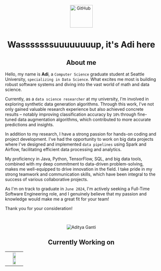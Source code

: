 <!--START-->

<!--GITHUB GIF-->
<div align="center">
  <img src="https://media.giphy.com/media/KzJkzjggfGN5Py6nkT/giphy.gif" alt="GitHub" width="75"> 
</div>

<!--INTRODUCTION-->
<h1 align="center"> Wasssssssuuuuuuuup, it's Adi here </h1>

<!--BADGES-->
<!--
<div align="center">
  <p align="left"> <img src="https://komarev.com/ghpvc/?username=Ring-A-Bell&label=Profile%20views&color=0e75b6&style=flat" alt="Aditya Ganti" /> </p>
</div>
<br/>
-->

<!--ABOUT ME-->
<h2 align="center">About me </h2>
<!-- <ul>
  <li> Graduate student in Computer Science Specializing in Data Science at Seattle University.
  <li> Currently a passionate Data Science Researcher at SU, exploring data augmentation techniques to help solve class imbalance problems!
  <li> Looking for New Grad SDE roles!
</ul>   -->

Hello, my name is <b>Adi</b>, a `Computer Science` graduate student at Seattle University, `specializing in Data Science`. What excites me most is building robust software systems and diving into the vast world of math and data science.

Currently, as a `data science researcher` at my university, I'm involved in exploring synthetic data generation algorithms. Through this work, I've not only gained valuable research experience but also achieved concrete results – notably improving classification accuracy by `10%` through fine-tuned data augmentation algorithms, which contributed to more accurate predictions and insights.

In addition to my research, I have a strong passion for hands-on coding and project development. I've had the opportunity to work on big data projects where I've designed and implemented `data pipelines` using Spark and Airflow, facilitating efficient data processing and analytics.

My proficiency in Java, Python, TensorFlow, SQL, and big data tools, combined with my deep commitment to data-driven problem-solving, makes me well-equipped to drive innovation in the field. I take pride in my strong teamwork and communication skills, which have been integral to the success of various collaborative projects.

As I'm on track to graduate in `June 2024`, I'm actively seeking a Full-Time Software Engineering role, and I genuinely believe that my passion and knowledge would make me a great fit for your team!

Thank you for your consideration!

<!-- Adding a one-liner for each project
- GTA V
  - Description
- Brain Tumor project
  - Description
- Paws Connect 
  - Description
- LLM Projects
  - Description
- -->

<!--GITHUB STREAK-->
<br>
<p align = "center">
  <img src="https://github-readme-streak-stats.herokuapp.com/?user=Ring-A-Bell&" alt="Aditya Ganti" />
</p>

<!--CURRENTLY WORKING ON-->
<h2 align="center"> Currently Working on </h2>
<table align="center">
  <tr align="center">
    <td valign="top" width="100%">
      <a href="https://github.com/Ring-A-Bell/kaun-paada">
        <img width="49%"  src="https://github-readme-stats.vercel.app/api/pin/?username=ring-a-bell&repo=Kaun-Paada&theme=tokyonight" />
      </a>
      <a href="https://github.com/Ring-A-Bell/HopOps">
        <img width="49%"  src="https://github-readme-stats.vercel.app/api/pin/?username=ring-a-bell&repo=HopOps&theme=tokyonight" />
      </a>  
    </td>
  </tr>
</table>

<!--FAV PROJECTS-->
<!--
<br>
<table align="center">
  <tr>
    <td valign="top" width="100%">
      <h2 align="center">My favorite projects</h2>
    </td>
  </tr>
   <tr>
    <td valign="top" halign="center" width="100%">
      <img width="400" src="https://github.com/YuriDevAT/sos-animals/blob/main/public/thumbnail-sos.png" />
       <img width="400" src="https://github.com/the-collab-lab/tcl-19-smart-shopping-list/blob/main/public/Thumbnail.png" />
     </td>
  </tr> 
  <tr>
    <td valign="top" width="50%">
      <a href="https://github.com/Ring-A-Bell/Brain-Tumor-Classification-Using-Deep-Learning-Algorithms">
        <img width="400" src="https://github-readme-stats.vercel.app/api/pin/?username=Ring-A-Bell&repo=Brain-Tumor-Classification-Using-Deep-Learning-Algorithms&theme=tokyonight"/>
      </a>
     <a href="https://github.com/Ring-A-Bell/Steam-Big-Data-Pipeline">
        <img width="400" src="https://github-readme-stats.vercel.app/api/pin/?username=Ring-A-Bell&repo=Steam-Big-Data-Pipeline&theme=tokyonight"/>
      </a>  
    </td>
  </tr>
  <tr>
    <td valign="top" width="50%">
      <a href="https://github.com/Ring-A-Bell/Sentiment-Analysis">
        <img width="400" src="https://github-readme-stats.vercel.app/api/pin/?username=Ring-A-Bell&repo=Sentiment-Analysis&theme=tokyonight"/>
      </a>
      <a href="https://github.com/Ring-A-Bell/Story-Forge">
        <img width="400" src="https://github-readme-stats.vercel.app/api/pin/?username=Ring-A-Bell&repo=Story-Forge&theme=tokyonight"/>
      </a>  
    </td>
  </tr>
</table>
-->

<!--TOP LANGUAGES-->
<!--
<table padding-top = 50px>
  </td>
  <td valign="top" width="50%">  
  <img src="https://github-readme-stats.vercel.app/api/top-langs/?username=Ring-A-Bell&layout=compact&theme=radical" width="500" />
  </td></tr>
</table> 
<br>
-->

<!--LANGUAGE BADGES-->
<!--
<table><tr><td valign="top" width="100%">
  <h2 align="center"> 💼 Languages and Tools</h2>
  <br/>
  <img src="https://img.shields.io/badge/python-3670A0?style=for-the-badge&logo=python&logoColor=ffdd54" />
  <img src="https://img.shields.io/badge/java-%23ED8B00.svg?style=for-the-badge&logo=openjdk&logoColor=white" />
  <img scr="https://img.shields.io/badge/mysql-%2300f.svg?style=for-the-badge&logo=mysql&logoColor=white" />
</table>
-->

<!--LINKEDIN CONNECTION-->
<!--
<h2 align="center"> Connect </h2>
<div align="center">
  <a href="https://www.linkedin.com/in/adi-ganti/">
    <img src="https://github.com/Ring-A-Bell/Ring-A-Bell/raw/main/resources/linkedin_batch.jpg" alt="LinkedIn Batch" width="200">
  </a>
</div>
<!--
<!--END-->
